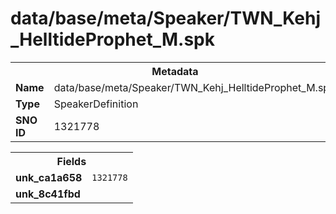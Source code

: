 <h1>data/base/meta/Speaker/TWN_Kehj_HelltideProphet_M.spk</h1><table><tr><th colspan="100%">Metadata</th></tr><tr><td><b>Name</b></td><td>data/base/meta/Speaker/TWN_Kehj_HelltideProphet_M.spk</td></tr><tr><td><b>Type</b></td><td>SpeakerDefinition</td></tr><tr><td><b>SNO ID</b></td><td>1321778</td></tr></table>

<table><tr><th colspan="100%">Fields</th></tr><tr><td><b>unk_ca1a658</b></td><td><code>1321778</code></td></tr><tr><td><b>unk_8c41fbd</b></td><td></td></tr></table>

